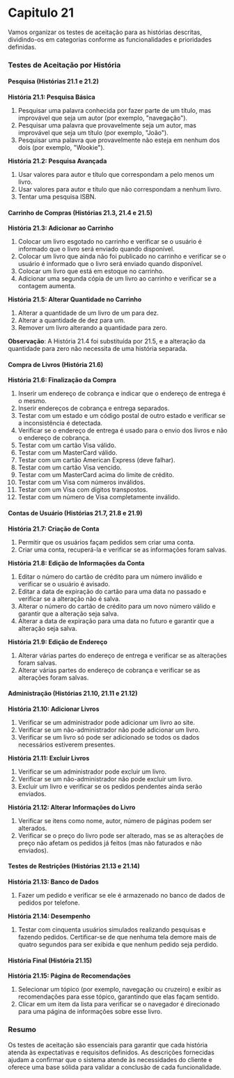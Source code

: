 # Capitulo 21

Vamos organizar os testes de aceitação para as histórias descritas, dividindo-os em categorias conforme as funcionalidades e prioridades definidas.

### **Testes de Aceitação por História**

#### **Pesquisa (Histórias 21.1 e 21.2)**

**História 21.1: Pesquisa Básica**
1. Pesquisar uma palavra conhecida por fazer parte de um título, mas improvável que seja um autor (por exemplo, "navegação").
2. Pesquisar uma palavra que provavelmente seja um autor, mas improvável que seja um título (por exemplo, "João").
3. Pesquisar uma palavra que provavelmente não esteja em nenhum dos dois (por exemplo, "Wookie").

**História 21.2: Pesquisa Avançada**
1. Usar valores para autor e título que correspondam a pelo menos um livro.
2. Usar valores para autor e título que não correspondam a nenhum livro.
3. Tentar uma pesquisa ISBN.

#### **Carrinho de Compras (Histórias 21.3, 21.4 e 21.5)**

**História 21.3: Adicionar ao Carrinho**
1. Colocar um livro esgotado no carrinho e verificar se o usuário é informado que o livro será enviado quando disponível.
2. Colocar um livro que ainda não foi publicado no carrinho e verificar se o usuário é informado que o livro será enviado quando disponível.
3. Colocar um livro que está em estoque no carrinho.
4. Adicionar uma segunda cópia de um livro ao carrinho e verificar se a contagem aumenta.

**História 21.5: Alterar Quantidade no Carrinho**
1. Alterar a quantidade de um livro de um para dez.
2. Alterar a quantidade de dez para um.
3. Remover um livro alterando a quantidade para zero.

**Observação**: A História 21.4 foi substituída por 21.5, e a alteração da quantidade para zero não necessita de uma história separada.

#### **Compra de Livros (História 21.6)**

**História 21.6: Finalização da Compra**
1. Inserir um endereço de cobrança e indicar que o endereço de entrega é o mesmo.
2. Inserir endereços de cobrança e entrega separados.
3. Testar com um estado e um código postal de outro estado e verificar se a inconsistência é detectada.
4. Verificar se o endereço de entrega é usado para o envio dos livros e não o endereço de cobrança.
5. Testar com um cartão Visa válido.
6. Testar com um MasterCard válido.
7. Testar com um cartão American Express (deve falhar).
8. Testar com um cartão Visa vencido.
9. Testar com um MasterCard acima do limite de crédito.
10. Testar com um Visa com números inválidos.
11. Testar com um Visa com dígitos transpostos.
12. Testar com um número de Visa completamente inválido.

#### **Contas de Usuário (Histórias 21.7, 21.8 e 21.9)**

**História 21.7: Criação de Conta**
1. Permitir que os usuários façam pedidos sem criar uma conta.
2. Criar uma conta, recuperá-la e verificar se as informações foram salvas.

**História 21.8: Edição de Informações da Conta**
1. Editar o número do cartão de crédito para um número inválido e verificar se o usuário é avisado.
2. Editar a data de expiração do cartão para uma data no passado e verificar se a alteração não é salva.
3. Alterar o número do cartão de crédito para um novo número válido e garantir que a alteração seja salva.
4. Alterar a data de expiração para uma data no futuro e garantir que a alteração seja salva.

**História 21.9: Edição de Endereço**
1. Alterar várias partes do endereço de entrega e verificar se as alterações foram salvas.
2. Alterar várias partes do endereço de cobrança e verificar se as alterações foram salvas.

#### **Administração (Histórias 21.10, 21.11 e 21.12)**

**História 21.10: Adicionar Livros**
1. Verificar se um administrador pode adicionar um livro ao site.
2. Verificar se um não-administrador não pode adicionar um livro.
3. Verificar se um livro só pode ser adicionado se todos os dados necessários estiverem presentes.

**História 21.11: Excluir Livros**
1. Verificar se um administrador pode excluir um livro.
2. Verificar se um não-administrador não pode excluir um livro.
3. Excluir um livro e verificar se os pedidos pendentes ainda serão enviados.

**História 21.12: Alterar Informações do Livro**
1. Verificar se itens como nome, autor, número de páginas podem ser alterados.
2. Verificar se o preço do livro pode ser alterado, mas se as alterações de preço não afetam os pedidos já feitos (mas não faturados e não enviados).

#### **Testes de Restrições (Histórias 21.13 e 21.14)**

**História 21.13: Banco de Dados**
1. Fazer um pedido e verificar se ele é armazenado no banco de dados de pedidos por telefone.

**História 21.14: Desempenho**
1. Testar com cinquenta usuários simulados realizando pesquisas e fazendo pedidos. Certificar-se de que nenhuma tela demore mais de quatro segundos para ser exibida e que nenhum pedido seja perdido.

#### **História Final (História 21.15)**

**História 21.15: Página de Recomendações**
1. Selecionar um tópico (por exemplo, navegação ou cruzeiro) e exibir as recomendações para esse tópico, garantindo que elas façam sentido.
2. Clicar em um item da lista para verificar se o navegador é direcionado para uma página de informações sobre esse livro.

### **Resumo**

Os testes de aceitação são essenciais para garantir que cada história atenda às expectativas e requisitos definidos. As descrições fornecidas ajudam a confirmar que o sistema atende às necessidades do cliente e oferece uma base sólida para validar a conclusão de cada funcionalidade.